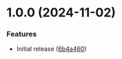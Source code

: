 # 1.0.0 (2024-11-02)


### Features

* Initial release ([6b4a460](https://github.com/theothergothamdev/pluralize-ts/commit/6b4a46067c9169ec345c9cc23ee5e1a92eac0f79))
